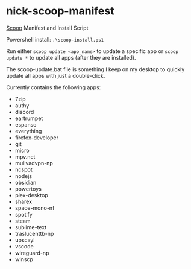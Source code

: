 # nick-scoop-manifest

[Scoop](https://scoop.sh/#/) Manifest and Install Script

Powershell install:
`.\scoop-install.ps1`

Run either `scoop update <app_name>` to update a specific app or `scoop update *` to update all apps (after they are installed).

The scoop-update.bat file is something I keep on my desktop to quickly update all apps with just a double-click.

Currently contains the following apps:

- 7zip
- authy
- discord
- eartrumpet
- espanso
- everything
- firefox-developer
- git
- micro
- mpv.net
- mullvadvpn-np
- ncspot
- nodejs
- obsidian
- powertoys
- plex-desktop
- sharex
- space-mono-nf
- spotify
- steam
- sublime-text
- traslucenttb-np
- upscayl
- vscode
- wireguard-np
- winscp
